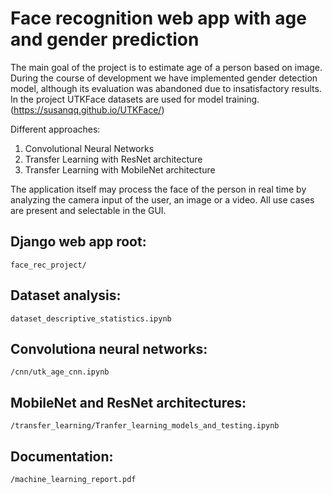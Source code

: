 # Face recognition web app with age and gender prediction

The main goal of the project is to estimate age of a person based on image. During the course of development we have implemented gender detection model, although its 
evaluation was abandoned due to insatisfactory results.
In the project UTKFace datasets are used for model training. (https://susanqq.github.io/UTKFace/)


Different approaches:
1. Convolutional Neural Networks
2. Transfer Learning with ResNet architecture
3. Transfer Learning with MobileNet architecture

The application itself may process the face of the person in real time by analyzing the camera input of the user, an image or a video. All use cases are present and selectable in the GUI.

## Django web app root:
`face_rec_project/`

## Dataset analysis:
`dataset_descriptive_statistics.ipynb`

## Convolutiona neural networks:
`/cnn/utk_age_cnn.ipynb`

## MobileNet and ResNet architectures: 
`/transfer_learning/Tranfer_learning_models_and_testing.ipynb`

## Documentation:
`/machine_learning_report.pdf`
